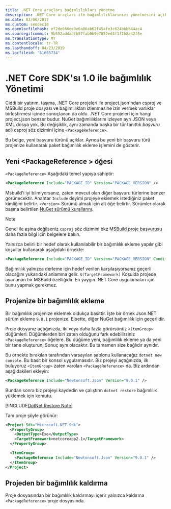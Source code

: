 ```yaml
---
title: .NET Core araçları bağımlılıkları yönetme
description: .NET Core araçları ile bağımlılıklarınızı yönetmesini açıklanmaktadır.
ms.date: 03/06/2017
ms.custom: seodec18
ms.openlocfilehash: ef2de666ee3e6a06ab62f45afe3c624bbbb44ac4
ms.sourcegitcommit: 9b552addadfb57fab0b9e7852ed4f1f1b8a42f8e
ms.translationtype: MT
ms.contentlocale: tr-TR
ms.lasthandoff: 04/23/2019
ms.locfileid: "61665734"
---
```

# <a name="managing-dependencies-with-net-core-sdk-10"></a>.NET Core SDK'sı 1.0 ile bağımlılık Yönetimi

Ciddi bir yatırım, taşıma, .NET Core projeleri ile project.json'ndan csproj ve MSBuild proje dosyası ve bağımlılıkları izlenmesine izin vermek varlıklar birleştirmesi içinde sonuçlanan da oldu. .NET Core projeleri için hangi project.json benzer budur. NuGet bağımlılıklarını izleyen ayrı JSON veya XML dosya yok. Bu değişiklik, aynı zamanda başka bir tür tanıttık *başvuru* adlı csproj söz dizimini içine `<PackageReference>`. 

Bu belge, yeni başvuru türünü açıklar. Ayrıca bu yeni bir başvuru türü projenize kullanarak paket bağımlılık ekleme işlemini de gösterir. 

## <a name="the-new-packagereference-element"></a>Yeni \<PackageReference > öğesi
`<PackageReference>` Aşağıdaki temel yapıya sahiptir:

```xml
<PackageReference Include="PACKAGE_ID" Version="PACKAGE_VERSION" />
```

Msbuild'i iyi bilmiyorsanız, zaten mevcut olan diğer başvuru türlerine benzer görünecektir. Anahtar `Include` deyimi projeye eklemek istediğiniz paket kimliğini belirtir. `<Version>` Sürümü almak için alt öğe belirtir. Sürümler olarak başına belirtilen [NuGet sürümü kurallarını](/nuget/create-packages/dependency-versions#version-ranges).

> [!NOTE]
> Genel ile aşina değilseniz `csproj` söz dizimini bkz [MSBuild proje başvurusu](/visualstudio/msbuild/msbuild-project-file-schema-reference) daha fazla bilgi için belgelere bakın.  

Yalnızca belirli bir hedef olarak kullanılabilir bir bağımlılık ekleme yapılır gibi koşullar kullanarak aşağıdaki örnekte:

```xml
<PackageReference Include="PACKAGE_ID" Version="PACKAGE_VERSION" Condition="'$(TargetFramework)' == 'netcoreapp2.1'" />
```

Bağımlılık yalnızca derleme için hedef verilen karşılaşıyorsanız geçerli olacağını yukarıdaki anlamına gelir. `$(TargetFramework)` Koşulda projede ayarlanan bir MSBuild özelliğidir. En yaygın .NET Core uygulamaları için bunu yapmak gerekmez. 

## <a name="adding-a-dependency-to-your-project"></a>Projenize bir bağımlılık ekleme
Bir bağımlılık projenize eklemek oldukça basittir. İşte bir örnek Json.NET sürüm ekleme `9.0.1` projenize. Elbette, diğer NuGet bağımlılık için geçerlidir. 

Proje dosyanız açtığınızda, iki veya daha fazla görürsünüz `<ItemGroup>` düğümleri. Düğümlerden biri zaten olduğunu fark edebilirsiniz `<PackageReference>` öğelere. Bu düğüme yeni, bağımlılık ekleme ya da yeni bir tane oluşturun; Sonuç aynı olacaktır. Bu tamamen size bağlıdır aynıdır. 

Bu örnekte bırakılan tarafından varsayılan şablonu kullanacağız `dotnet new console`. Bu basit bir konsol uygulamasıdır. Biz projeyi açtığınızda, ilk buluyoruz `<ItemGroup>` zaten varolan `<PackageReference>` da. Biz ardından aşağıdakileri ekleyin:

```xml
<PackageReference Include="Newtonsoft.Json" Version="9.0.1" />
```

Bundan sonra biz projeyi kaydedin ve çalıştırın `dotnet restore` bağımlılık yüklemek için komutu. 

[!INCLUDE[DotNet Restore Note](~/includes/dotnet-restore-note.md)]

Tam proje şöyle görünür:

```xml
<Project Sdk="Microsoft.NET.Sdk">
  <PropertyGroup>
    <OutputType>Exe</OutputType>
    <TargetFramework>netcoreapp2.1</TargetFramework>
  </PropertyGroup>

  <ItemGroup>
    <PackageReference Include="Newtonsoft.Json" Version="9.0.1" />
  </ItemGroup>
</Project>
```

## <a name="removing-a-dependency-from-the-project"></a>Projeden bir bağımlılık kaldırma
Proje dosyasından bir bağımlılık kaldırmayı içerir yalnızca kaldırma `<PackageReference>` proje dosyasında.
